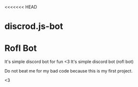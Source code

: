 <<<<<<< HEAD
# discrod.js-bot

# Rofl Bot


It's simple discord bot for fun &lt;3
It's simple discord bot (rofl bot) 

Do not beat me for my bad code because this is my first project.

<3 
